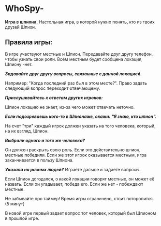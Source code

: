 # WhoSpy-
**Игра в шпиона.**
Настольная игра, в которой нужно понять, кто из твоих друзей Шпион.

## Правила игры:
В игре участвуют местные и Шпион.
Передавайте друг другу телефон, чтобы узнать свои роли.
Всем местным будет сообщена локация, Шпиону -нет.


***Задавайте друг другу вопросы, связанные с данной локацией.*** 

Например: "Когда последний раз был в этом месте?".
Право задать следующий вопрос переходит отвечающему.


***Прислушивайтесь к ответам других игроков:***

Шпион локацию не знает, из-за чего может отвечать неточно.


***Если подозреваешь кого-то в Шпионаже, скажи: "Я знаю, кто шпион".***

На счет "три" каждый игрок должен указать на того человека,
который, на их взгляд, Шпион.


***Выбрали одного и того же человека?***

Он должен раскрыть свою роль. Если это действительно шпион, местные победили.
Если же этот игрок оказывается местным, игра заканчивается в пользу Шпиона.


***Указали на разных людей?***
Играете дальше и задаете вопросы.

Если Шпион догодался, о какой локации говорят местные, он может её назвать.
Если он угадывает, победа его. Если же нет - побеждают местные.

Не забывайте про таймер! Время игры ограничено, стоит поторопится. (5 минут)

В новой игре первый задает вопрос тот человек, который был Шпионом в прошлой игре.
